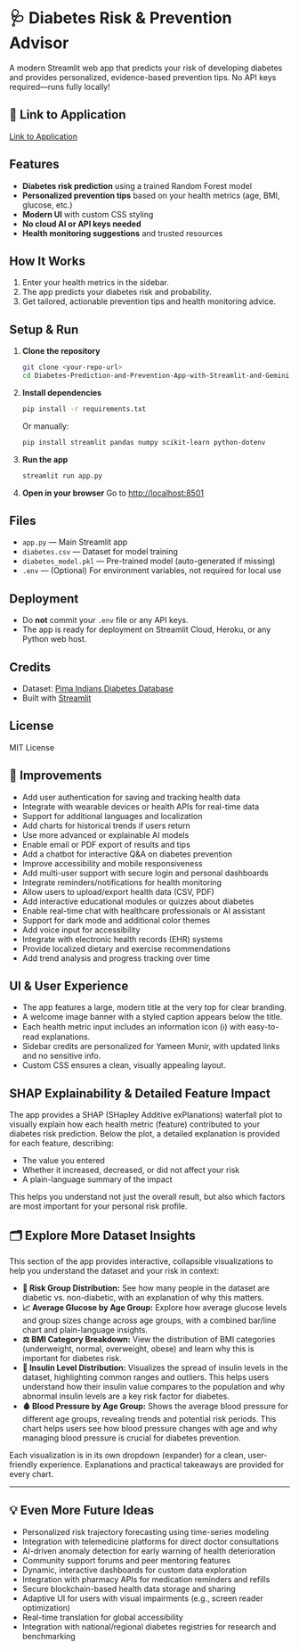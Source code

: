 # 🩺 Diabetes Risk & Prevention Advisor

A modern Streamlit web app that predicts your risk of developing diabetes and provides personalized, evidence-based prevention tips. No API keys required—runs fully locally!

## 🔗 Link to Application

[Link to Application](https://diabetes-prediction-and-prevention-app.streamlit.app/)

## Features
- **Diabetes risk prediction** using a trained Random Forest model
- **Personalized prevention tips** based on your health metrics (age, BMI, glucose, etc.)
- **Modern UI** with custom CSS styling
- **No cloud AI or API keys needed**
- **Health monitoring suggestions** and trusted resources

## How It Works
1. Enter your health metrics in the sidebar.
2. The app predicts your diabetes risk and probability.
3. Get tailored, actionable prevention tips and health monitoring advice.

## Setup & Run
1. **Clone the repository**
   ```bash
   git clone <your-repo-url>
   cd Diabetes-Prediction-and-Prevention-App-with-Streamlit-and-Gemini-AI
   ```
2. **Install dependencies**
   ```bash
   pip install -r requirements.txt
   ```
   Or manually:
   ```bash
   pip install streamlit pandas numpy scikit-learn python-dotenv
   ```
3. **Run the app**
   ```bash
   streamlit run app.py
   ```
4. **Open in your browser**
   Go to [http://localhost:8501](http://localhost:8501)

## Files
- `app.py` — Main Streamlit app
- `diabetes.csv` — Dataset for model training
- `diabetes_model.pkl` — Pre-trained model (auto-generated if missing)
- `.env` — (Optional) For environment variables, not required for local use

## Deployment
- Do **not** commit your `.env` file or any API keys.
- The app is ready for deployment on Streamlit Cloud, Heroku, or any Python web host.

## Credits
- Dataset: [Pima Indians Diabetes Database](https://www.kaggle.com/datasets/uciml/pima-indians-diabetes-database)
- Built with [Streamlit](https://streamlit.io/)

## License
MIT License

## 🚀 Improvements
- Add user authentication for saving and tracking health data
- Integrate with wearable devices or health APIs for real-time data
- Support for additional languages and localization
- Add charts for historical trends if users return
- Use more advanced or explainable AI models
- Enable email or PDF export of results and tips
- Add a chatbot for interactive Q&A on diabetes prevention
- Improve accessibility and mobile responsiveness
- Add multi-user support with secure login and personal dashboards
- Integrate reminders/notifications for health monitoring
- Allow users to upload/export health data (CSV, PDF)
- Add interactive educational modules or quizzes about diabetes
- Enable real-time chat with healthcare professionals or AI assistant
- Support for dark mode and additional color themes
- Add voice input for accessibility
- Integrate with electronic health records (EHR) systems
- Provide localized dietary and exercise recommendations
- Add trend analysis and progress tracking over time

## UI & User Experience
- The app features a large, modern title at the very top for clear branding.
- A welcome image banner with a styled caption appears below the title.
- Each health metric input includes an information icon (ℹ️) with easy-to-read explanations.
- Sidebar credits are personalized for Yameen Munir, with updated links and no sensitive info.
- Custom CSS ensures a clean, visually appealing layout.

## SHAP Explainability & Detailed Feature Impact

The app provides a SHAP (SHapley Additive exPlanations) waterfall plot to visually explain how each health metric (feature) contributed to your diabetes risk prediction. Below the plot, a detailed explanation is provided for each feature, describing:
- The value you entered
- Whether it increased, decreased, or did not affect your risk
- A plain-language summary of the impact

This helps you understand not just the overall result, but also which factors are most important for your personal risk profile.

## 🗂️ Explore More Dataset Insights

This section of the app provides interactive, collapsible visualizations to help you understand the dataset and your risk in context:

- **🧮 Risk Group Distribution:** See how many people in the dataset are diabetic vs. non-diabetic, with an explanation of why this matters.
- **📈 Average Glucose by Age Group:** Explore how average glucose levels and group sizes change across age groups, with a combined bar/line chart and plain-language insights.
- **⚖️ BMI Category Breakdown:** View the distribution of BMI categories (underweight, normal, overweight, obese) and learn why this is important for diabetes risk.
- **🧬 Insulin Level Distribution:** Visualizes the spread of insulin levels in the dataset, highlighting common ranges and outliers. This helps users understand how their insulin value compares to the population and why abnormal insulin levels are a key risk factor for diabetes.
- **🩸 Blood Pressure by Age Group:** Shows the average blood pressure for different age groups, revealing trends and potential risk periods. This chart helps users see how blood pressure changes with age and why managing blood pressure is crucial for diabetes prevention.

Each visualization is in its own dropdown (expander) for a clean, user-friendly experience. Explanations and practical takeaways are provided for every chart.

---

## 💡 Even More Future Ideas

- Personalized risk trajectory forecasting using time-series modeling
- Integration with telemedicine platforms for direct doctor consultations
- AI-driven anomaly detection for early warning of health deterioration
- Community support forums and peer mentoring features
- Dynamic, interactive dashboards for custom data exploration
- Integration with pharmacy APIs for medication reminders and refills
- Secure blockchain-based health data storage and sharing
- Adaptive UI for users with visual impairments (e.g., screen reader optimization)
- Real-time translation for global accessibility
- Integration with national/regional diabetes registries for research and benchmarking

